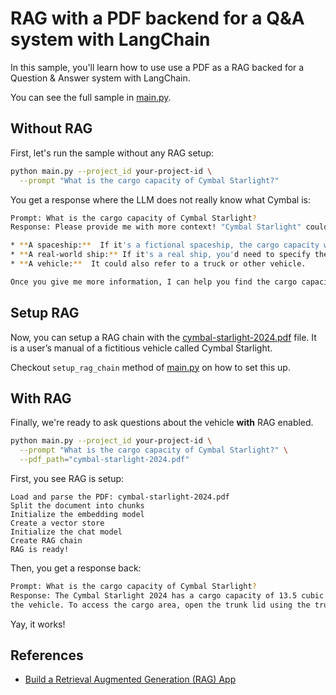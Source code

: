 # RAG with a PDF backend for a Q&A system with LangChain 

In this sample, you'll learn how to use use a PDF as a RAG backed for 
a Question & Answer system with LangChain.

You can see the full sample in [main.py](main.py).

## Without RAG

First, let's run the sample without any RAG setup:

```sh
python main.py --project_id your-project-id \
  --prompt "What is the cargo capacity of Cymbal Starlight?"  
```

You get a response where the LLM does not really know what Cymbal is:

```sh
Prompt: What is the cargo capacity of Cymbal Starlight?
Response: Please provide me with more context! "Cymbal Starlight" could refer to many things, such as:

* **A spaceship:**  If it's a fictional spaceship, the cargo capacity would be determined by the story's creator. 
* **A real-world ship:** If it's a real ship, you'd need to specify the type of ship and its name (e.g., "Cymbal Starlight" cargo ship, "Cymbal Starlight" yacht). 
* **A vehicle:**  It could also refer to a truck or other vehicle. 

Once you give me more information, I can help you find the cargo capacity. 
```

## Setup RAG

Now, you can setup a RAG chain with the [cymbal-starlight-2024.pdf](./cymbal-starlight-2024.pdf) file. 
It is a user’s manual of a fictitious vehicle called Cymbal Starlight.

Checkout `setup_rag_chain` method of [main.py](main.py) on how to set this up.

## With RAG

Finally, we're ready to ask questions about the vehicle **with** RAG enabled.

```sh
python main.py --project_id your-project-id \
  --prompt "What is the cargo capacity of Cymbal Starlight?" \
  --pdf_path="cymbal-starlight-2024.pdf"
```

First, you see RAG is setup:

```shell
Load and parse the PDF: cymbal-starlight-2024.pdf
Split the document into chunks
Initialize the embedding model
Create a vector store
Initialize the chat model
Create RAG chain
RAG is ready!
```

Then, you get a response back: 

```sh
Prompt: What is the cargo capacity of Cymbal Starlight?
Response: The Cymbal Starlight 2024 has a cargo capacity of 13.5 cubic feet. The cargo area is located in the trunk of 
the vehicle. To access the cargo area, open the trunk lid using the trunk release lever located in the driver's footwell. 
```

Yay, it works!

## References

* [Build a Retrieval Augmented Generation (RAG) App](https://python.langchain.com/v0.2/docs/tutorials/pdf_qa/)
